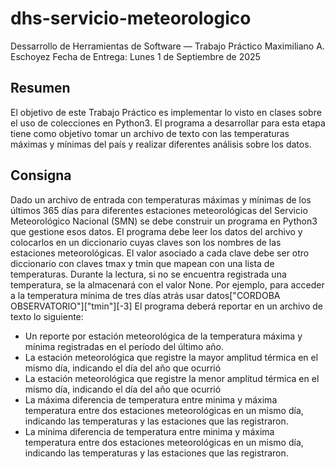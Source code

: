 # dhs-servicio-meteorologico
Dessarrollo de Herramientas de Software — Trabajo Práctico
Maximiliano A. Eschoyez
Fecha de Entrega: Lunes 1 de Septiembre de 2025
## Resumen
El objetivo de este Trabajo Práctico es implementar lo visto en clases sobre el uso de colecciones en Python3.
El programa a desarrollar para esta etapa tiene como objetivo tomar un archivo de texto con las temperaturas máximas y mínimas del país y realizar diferentes análisis sobre los datos.

## Consigna
Dado un archivo de entrada con temperaturas máximas y mínimas de los últimos 365 días para diferentes estaciones meteorológicas del Servicio Meteorológico Nacional (SMN) se debe construir un programa en Python3 que gestione esos datos. El programa debe leer los datos del archivo y colocarlos en un diccionario cuyas claves son los nombres de las estaciones meteorológicas. El valor asociado a cada clave debe ser otro diccionario con claves tmax y tmin que mapean con una lista de temperaturas. Durante la lectura, si no se encuentra registrada una temperatura, se la almacenará con el valor None.
Por ejemplo, para acceder a la temperatura mínima de tres días atrás usar datos["CORDOBA OBSERVATORIO"]["tmin"][-3]
El programa deberá reportar en un archivo de texto lo siguiente:
- Un reporte por estación meteorológica de la temperatura máxima y mínima registradas en el período del último año.
- La estación meteorológica que registre la mayor amplitud térmica en el mismo día, indicando el día del año que ocurrió
- La estación meteorológica que registre la menor amplitud térmica en el mismo día, indicando el día del año que ocurrió
- La máxima diferencia de temperatura entre minima y máxima temperatura entre dos estaciones meteorológicas en un mismo día, indicando las temperaturas y las estaciones que las registraron.
- La mínima diferencia de temperatura entre minima y máxima temperatura entre dos estaciones meteorológicas en un mismo día, indicando las temperaturas y las estaciones que las registraron.
